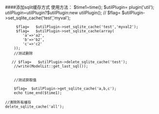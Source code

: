 ####添加sqlit缓存方式
使用方法：
      $time1=time();
        $utilPlugin= plugin('util');
           $utilPlugin=$utilPlugin?$utilPlugin:new utilPlugin();
       //  $flag=   $utilPlugin->set_sqlite_cache('test','myval');

         $flag=   $utilPlugin->set_sqlite_cache('test','myval2');
         $flag=   $utilPlugin->set_sqlite_cache(array(
            'a'=>'a2',
            'b'=>'b2',
            'c'=>'c2'
        ));
        //测试删除

       // $flag=   $utilPlugin->delete_sqlite_cache('test');
        //write(ModelLit::get_last_sql());


        //测试获取值

        $flag=  $utilPlugin->get_sqlite_cache('a,b,c');
        echo time_end($time1);

    //清除所有缓存
    delete_sqlite_cache('all');